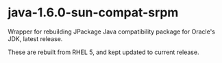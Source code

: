 java-1.6.0-sun-compat-srpm
==========================

Wrapper for rebuilding JPackage Java compatibility package for
Oracle's JDK, latest release.

These are rebuilt from RHEL 5, and kept updated to current release.


